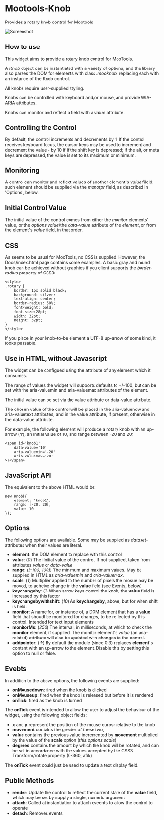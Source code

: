 Mootools-Knob
=============

Provides a rotary knob control for Mootools

![Screenshot](https://raw.github.com/leegee/Mootools-Knob/master/Docs/screenshot.png)

How to use
----------

This widget aims to provide a rotary knob control for MooTools.

A *Knob* object can be instantiated with a variety of options,
and the library also parses the DOM for elements with class *.mooknob*,
replacing each with an instance of the Knob control.

All knobs require user-supplied styling.

Knobs can be controlled with keyboard and/or mouse, and provide
WIA-ARIA attributes.

Knobs can monitor and reflect a field with a *value* attribute.

Controlling the Control
-----------------------
By default, the control increments and decrements by 1. If the
control receives keyboard focus, the cursor keys may be used to
increment and decrement the value - by 10 if if the shift key is
depressed; if the alt, or meta keys are depressed, the value
is set to its maximum or minimum.

Monitoring
----------

A control can monitor and reflect values of another element's *value* fileld: such element should be supplied via the *monotpr* field, as described in 'Options', below.

Initial Control Value
---------------------

The initial value of the control comes from either the *monitor* elements' value, or the *options.value*/the *data-value* attribute of the *element*, or from the element's *value* field, in that order.

CSS
---

As seems to be usual for MooTools, no CSS is supplied. However,
the Docs/index.html page contains some examples. A basic gray
and round knob can be achieved without graphics if you client
supports the *border-radius* property of CSS3:

	<style>
	.rotary {
		border: 1px solid black;
		background: silver;
		text-align: center;
		border-radius: 50%;
		font-weight: bold;
		font-size:28pt;
		width: 32pt;
		height: 32pt;
	}
	</style>	

If you place in your knob-to-be element a UTF-8 up-arrow of some kind, 
it looks passable.

Use in HTML, without Javascript
-------------------------------

The widget can be configued using the attribute of any element 
which it consumes.

The range of values the widget will supports defaults to +/-100,
but can be set with the aria-valuemin and aria-valuemax attributes 
of the element. 

The initial value can be set via the value attribute
or data-value attribute. 

The chosen value of the control will be placed
in the aria-valuenow and aria-valuetext attributes, and in the value
attribute, if present, otherwise in the data-value attribute.

For example, the following element will produce a rotary knob with
an up-arrow (↑), an initial value of 10, and range between -20 and 20:

	<span id='knob1' 
		data-value='10' 
		aria-valuemin='-20'
		aria-valuemax='20'
	>↑</span>

JavaScript API
--------------

The equivalent to the above HTML would be:

	new Knob({
		element: 'knob1',
		range: [-20, 20],
		value: 10
	});
	
Options
-------

The following options are available. Some may be supplied as 
*dataset-* attributes when their values are literal.

* **element**: the DOM element to replace with this control
* **value**: (*0*) The iInitial value of the control. If not supplied, taken from attributes *value* or *data-value*
* **range**: (*[-100, 100]*) The minimum and maximum values. May be supplied in HTML as *aria-valuemin* and *aria-valuemax*.
* **scale**: (*1*) Multiplier applied to the number of pixels the mosue may be moved, to acheive change in the **value** field (see Events, below)
* **keychangeby**: (*1*) When arrow keys control the knob, the **value** field is increased by this factor
* **keychangebywithshift**: (*10*) As **keychangeby**, above, but for when shift is held.
* **monitor**: A name for, or instance of, a DOM element that has a **value** field that shoudl be monitored for changes, to be reflected by this control. Intended for text input elements.
* **monitorMs**: (*250*) The interval, in milliseconds, at which to check the **monitor** element, if supplied. The monitor element's *value* (an aria-related) attribute will also be updated with changes to the control.
* **addpointer**: (*↑*) By default the module (since 0.3) replaces **element**'s content with  an up-arrow to the element. Disable this by setting this option to null or false.

Evebts
------

In addition to the above options, the following events are supplied:

* **onMousedown**: fired when the knob is clicked
* **onMouseup**: fired when the knob is released but before it is rendered
* **onTick**: fired as the knob is turned

The **onTick** event is intended to allow the user to adjust the behaviour 
of the widget, using the following object fields:

* **x** and **y** represent the position of the mouse curosr relative to the knob
* **movement**  contains the greater of these two, 
* **value** contains the previous value incremented by **movement** multiplied by the value of the **scale** option (*this.options.scale*).
* **degrees** contains the amount by which the knob will be rotated, and can be set in accordance with the values accepted by the CSS3 Transform/rotate property (0-360, afik)
	
The **onTick** event could just be used to update a text display field.

Public Methods
--------------

* **render**: Update the control to reflect the current state of the **value** field, which may be set by supply a single, numeric argument
* **attach**: Called at instantiation to attach eveents to allow the control to operate
* **detach**: Removes events

